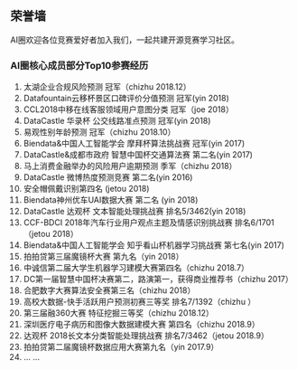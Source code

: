 ## 荣誉墙

AI圈欢迎各位竞赛爱好者加入我们，一起共建开源竞赛学习社区。

### AI圈核心成员部分Top10参赛经历

1. 太湖企业合规风险预测   冠军（chizhu 2018.12）
1. Datafountain云移杯景区口碑评价分值预测 冠军(yin 2018)
1. CCL2018中移在线客服领域用户意图分类 冠军（joe 2018）
2. DataCastle 华录杯 公交线路准点预测 冠军(yin 2018)
1. 易观性别年龄预测  冠军（chizhu 2018.10）
3. Biendata&中国人工智能学会 摩拜杯算法挑战赛 冠军(yin 2017)
4. DataCastle&成都市政府 智慧中国杯交通算法赛 第二名(yin 2017)
1. 马上消费金融举办的风险用户逾期预测   季军（chizhu 2018）
5. DataCastle 微博热度预测竞赛 第二名(yin 2016)
1. 安全帽佩戴识别第四名 (jetou 2018)
6. Biendata神州优车UAI数据大赛 第二名 (yin 2018)
7. DataCastle 达观杯 文本智能处理挑战赛 排名5/3462(yin 2018)
1. CCF-BDCI 2018年汽车行业用户观点主题及情感识别挑战赛 排名6/1701（jetou 2018）
8. Biendata&中国人工智能学会 知乎看山杯机器学习挑战赛 第七名(yin 2017)
9. 拍拍贷第三届魔镜杯大赛 第九名（yin 2018）
1. 中诚信第二届大学生机器学习建模大赛第四名（chizhu 2018.7）
1. DC第一届智慧中国杯决赛第二，路演第一，获得商业推荐书（chizhu 2017）
1. 合肥数字大赛算法安全赛第三名（chizhu 2018）
1. 高校大数据-快手活跃用户预测初赛三等奖 排名7/1392（chizhu ）
1. 第三届融360大赛 特征挖掘三等奖（chizhu 2018.12）
1. 深圳医疗电子病历和图像大数据建模大赛 第四名（chizhu 2018.9）
1. 达观杯 2018长文本分类智能处理挑战赛 排名7/3462（jetou 2018.9）
1. 拍拍贷第二届魔镜杯数据应用大赛第九名（yin 2017.9）
1. ... ...




